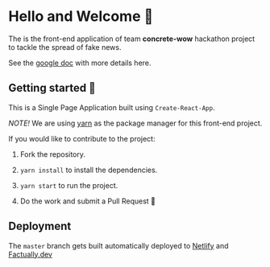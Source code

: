 # Hello and Welcome 👋

The is the front-end application of team **concrete-wow** hackathon project to tackle the spread of fake news.

See the [google doc](https://docs.google.com/document/d/1RzG9NUmQIT5TneyY1U26N6gknugWee_j45mAPqJO1oY/edit) with more details here.

## Getting started 💪

This is a Single Page Application built using `Create-React-App`.

*NOTE!* We are using [yarn](https://yarnpkg.com/en/) as the package manager for this front-end project.

If you would like to contribute to the project:

1. Fork the repository.

2. `yarn install` to install the dependencies.

3. `yarn start` to run the project.

4. Do the work and submit a Pull Request 🎉

## Deployment

The `master` branch gets built automatically deployed to [Netlify](https://competent-blackwell-613cf6.netlify.app/) and [Factually.dev](https://factually.dev/)
